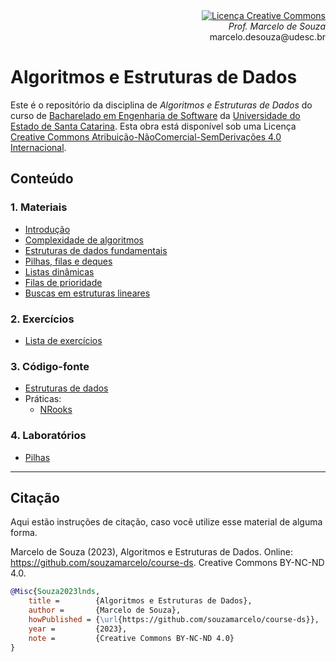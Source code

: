 <div align="right" style="text-align:right"><a rel="license" href="http://creativecommons.org/licenses/by-nc-nd/4.0/"><img alt="Licença Creative Commons" style="border-width:0" src="https://i.creativecommons.org/l/by-nc-nd/4.0/88x31.png" /></a><br><i>Prof. Marcelo de Souza</i><br>marcelo.desouza@udesc.br</div>

# Algoritmos e Estruturas de Dados

Este é o repositório da disciplina de *Algoritmos e Estruturas de Dados* do curso de [Bacharelado em Engenharia de Software](https://www.udesc.br/ceavi/engenhariadesoftware) da [Universidade do Estado de Santa Catarina](https://www.udesc.br/ceavi). Esta obra está disponível sob uma Licença <a rel="license" href="http://creativecommons.org/licenses/by-nc-nd/4.0/">Creative Commons Atribuição-NãoComercial-SemDerivações 4.0 Internacional</a>.

## Conteúdo

### 1. Materiais

+ [Introdução](./1-materiais/1-introducao.pdf)
+ [Complexidade de algoritmos](./1-materiais/2-complexidade-algoritmos.pdf)
+ [Estruturas de dados fundamentais](./1-materiais/3-estruturas-dados-fundamentais.pdf)
+ [Pilhas, filas e deques](./1-materiais/4-pilhas-filas-deques.pdf)
+ [Listas dinâmicas](./1-materiais/5-listas-dinamicas.pdf)
+ [Filas de prioridade](./1-materiais/6-filas-prioridade.pdf)
+ [Buscas em estruturas lineares](./1-materiais/7-busca.pdf)

### 2. Exercícios

+ [Lista de exercícios](./2-exercicios/lista-exercicios.pdf)

### 3. Código-fonte

+ [Estruturas de dados](./3-src/data-structures)
+ Práticas:
    + [NRooks](./3-src/nrooks)

### 4. Laboratórios

+ [Pilhas](./4-labs/lab1-pilhas.pdf)

***

## Citação

Aqui estão instruções de citação, caso você utilize esse material de alguma forma.

Marcelo de Souza (2023), Algoritmos e Estruturas de Dados. Online: https://github.com/souzamarcelo/course-ds. Creative Commons BY-NC-ND 4.0.

```bibtex
@Misc{Souza2023lnds,
    title =        {Algoritmos e Estruturas de Dados},
    author =       {Marcelo de Souza}, 
    howPublished = {\url{https://github.com/souzamarcelo/course-ds}}, 
    year =         {2023},
    note =         {Creative Commons BY-NC-ND 4.0}
}
```
